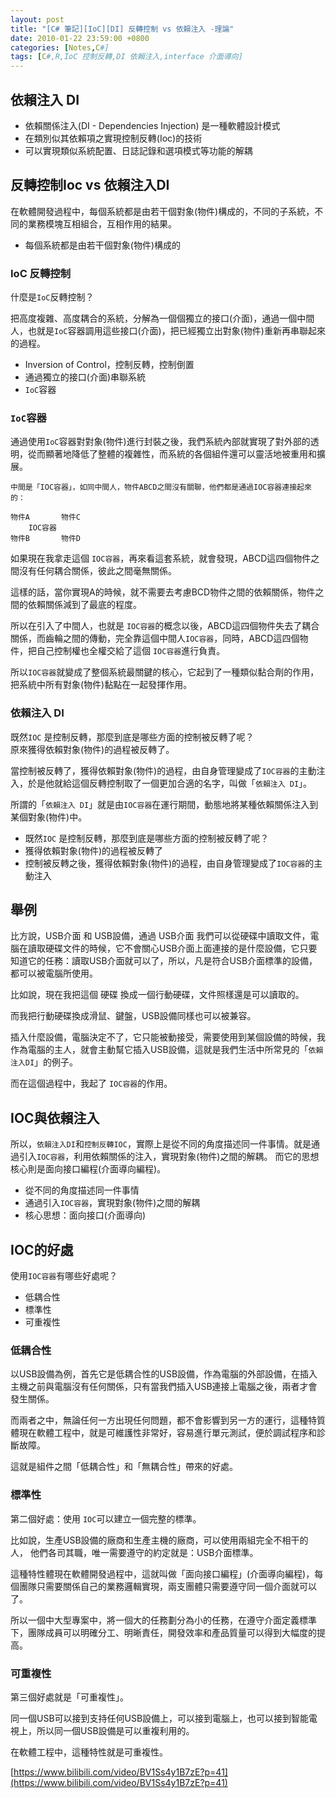 ```yaml
---
layout: post
title: "[C# 筆記][IoC][DI] 反轉控制 vs 依賴注入 -理論"
date: 2010-01-22 23:59:00 +0800
categories: [Notes,C#]
tags: [C#,R,IoC 控制反轉,DI 依賴注入,interface 介面導向]
---
```


## 依賴注入 DI
- 依賴關係注入(DI - Dependencies Injection) 是一種軟體設計模式
- 在類別似其依賴項之實現控制反轉(Ioc)的技術
- 可以實現類似系統配置、日誌記錄和選項模式等功能的解耦

## 反轉控制Ioc vs 依賴注入DI

在軟體開發過程中，每個系統都是由若干個對象(物件)構成的，不同的子系統，不同的業務模塊互相組合，互相作用的結果。

- 每個系統都是由若干個對象(物件)構成的

### IoC 反轉控制
什麼是`IoC`反轉控制？       

把高度複雜、高度耦合的系統，分解為一個個獨立的接口(介面)，通過一個中間人，也就是`IoC`容器調用這些接口(介面)，把已經獨立出對象(物件)重新再串聯起來的過程。      

- Inversion of Control，控制反轉，控制倒置
- 通過獨立的接口(介面)串聯系統
- `IoC`容器

### `IoC`容器
通過使用`IoC`容器對對象(物件)進行封裝之後，我們系統內部就實現了對外部的透明，從而顯著地降低了整體的複雜性，而系統的各個組件還可以靈活地被重用和擴展。   

```
中間是「IOC容器」，如同中間人，物件ABCD之間沒有關聯，他們都是通過IOC容器連接起來的：

物件A       物件C
    IOC容器
物件B       物件D
``` 

如果現在我拿走這個 `IOC容器`，再來看這套系統，就會發現，ABCD這四個物件之間沒有任何耦合關係，彼此之間毫無關係。      

這樣的話，當你實現A的時候，就不需要去考慮BCD物件之間的依賴關係，物件之間的依賴關係減到了最底的程度。        

所以在引入了中間人，也就是 `IOC容器`的概念以後，ABCD這四個物件失去了耦合關係，而齒輪之間的傳動，完全靠這個中間人`IOC容器`，同時，ABCD這四個物件，把自己控制權也全權交給了這個 `IOC容器`進行負責。       

所以`IOC容器`就變成了整個系統最關鍵的核心，它起到了一種類似黏合劑的作用，把系統中所有對象(物件)黏點在一起發揮作用。

### 依賴注入 DI

既然`IOC` 是控制反轉，那麼到底是哪些方面的控制被反轉了呢？  
原來獲得依賴對象(物件)的過程被反轉了。      

當控制被反轉了，獲得依賴對象(物件)的過程，由自身管理變成了`IOC容器`的主動注入，於是他就給這個反轉控制取了一個更加合適的名字，叫做「`依賴注入 DI`」。        

所謂的「`依賴注入 DI`」就是由`IOC容器`在運行期間，動態地將某種依賴關係注入到某個對象(物件)中。

- 既然`IOC` 是控制反轉，那麼到底是哪些方面的控制被反轉了呢？
- 獲得依賴對象(物件)的過程被反轉了
- 控制被反轉之後，獲得依賴對象(物件)的過程，由自身管理變成了`IOC容器`的主動注入

## 舉例
比方說，USB介面 和 USB設備，通過 USB介面 我們可以從硬碟中讀取文件，電腦在讀取硬碟文件的時候，它不會關心USB介面上面連接的是什麼設備，它只要知道它的任務：讀取USB介面就可以了，所以，凡是符合USB介面標準的設備，都可以被電腦所使用。      

比如說，現在我把這個 硬碟 換成一個行動硬碟，文件照樣還是可以讀取的。        

而我把行動硬碟換成滑鼠、鍵盤，USB設備同樣也可以被兼容。     

插入什麼設備，電腦決定不了，它只能被動接受，需要使用到某個設備的時候，我作為電腦的主人，就會主動幫它插入USB設備，這就是我們生活中所常見的「`依賴注入DI`」的例子。       

而在這個過程中，我起了 `IOC容器`的作用。        

## IOC與依賴注入

所以，`依賴注入DI`和`控制反轉IOC`，實際上是從不同的角度描述同一件事情。就是通過引入`IOC容器`，利用依賴關係的注入，實現對象(物件)之間的解耦。 而它的思想核心則是面向接口編程(介面導向編程)。


- 從不同的角度描述同一件事情
- 通過引入`IOC容器`，實現對象(物件)之間的解耦
- 核心思想：面向接口(介面導向)

## IOC的好處
使用`IOC容器`有哪些好處呢？     

- 低耦合性
- 標準性
- 可重複性

### 低耦合性
以USB設備為例，首先它是低耦合性的USB設備，作為電腦的外部設備，在插入主機之前與電腦沒有任何關係，只有當我們插入USB連接上電腦之後，兩者才會發生關係。     

而兩者之中，無論任何一方出現任何問題，都不會影響到另一方的運行，這種特質體現在軟體工程中，就是可維護性非常好，容易進行單元測試，便於調試程序和診斷故障。        

這就是組件之間「低耦合性」和「無耦合性」帶來的好處。        

### 標準性
第二個好處：使用 `IOC`可以建立一個完整的標準。      

比如說，生產USB設備的廠商和生產主機的廠商，可以使用兩組完全不相干的人，
他們各司其職，唯一需要遵守的約定就是：USB介面標準。     

這種特性體現在軟體開發過程中，這就叫做「面向接口編程」(介面導向編程)，每個團隊只需要關係自己的業務邏輯實現，兩支團體只需要遵守同一個介面就可以了。      

所以一個中大型專案中，將一個大的任務劃分為小的任務，在遵守介面定義標準下，團隊成員可以明確分工、明晰責任，開發效率和產品質量可以得到大幅度的提高。      

### 可重複性
第三個好處就是「可重複性」。        

同一個USB可以接到支持任何USB設備上，可以接到電腦上，也可以接到智能電視上，所以同一個USB設備是可以重複利用的。       

在軟體工程中，這種特性就是可重複性。

[https://www.bilibili.com/video/BV1Ss4y1B7zE?p=41](https://www.bilibili.com/video/BV1Ss4y1B7zE?p=41)